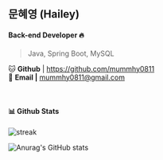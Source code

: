 ## 문혜영 (Hailey)
#### Back-end Developer 🔥
> Java, Spring Boot, MySQL

🐱 **Github** | https://github.com/mummhy0811   
📧 **Email |** [mummhy0811@gmail.com](mailto:mummhy0811@gmail.com)

<br/>

#### 📊 Github Stats
<div>  
  
![streak](https://github-readme-streak-stats.herokuapp.com?user=mummhy0811&theme=ambient_gradient)
  
![Anurag's GitHub stats](https://github-readme-stats.vercel.app/api?username=mummhy0811&show_icons=true&theme=ambient_gradient)
<!-- ![Top Langs](https://github-readme-stats.vercel.app/api/top-langs/?username=mummhy0811&layout=compact&theme=ambient_gradient)



<br/>  -->

</div>
<!--
**mummhy0811/mummhy0811** is a ✨ _special_ ✨ repository because its `README.md` (this file) appears on your GitHub profile.

Here are some ideas to get you started:

- 🔭 I’m currently working on ...
- 🌱 I’m currently learning ...
- 👯 I’m looking to collaborate on ...
- 🤔 I’m looking for help with ...
- 💬 Ask me about ...
- 📫 How to reach me: ...
- 😄 Pronouns: ...
- ⚡ Fun fact: ...
-->
